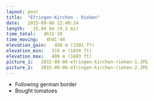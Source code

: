 ```yaml
---
layout: post
title:  "Efringen-Kirchen - Riehen"
date:   2015-09-06 12:40:24
length:   15.04 km (9.3 mi)
time_total:   4h15'28
time_moving:   4h01'44
elevation_gain:   458 m (1501 ft)
elevation_min:   315 m (1034 ft)
elevation_max:   489 m (1603 ft)
picture_1:   2015-09-06-efringen-kirchen-riehen-1.JPG
picture_2:   2015-09-06-efringen-kirchen-riehen-2.JPG
---
```

- Following german border
- Bought tomatoes

